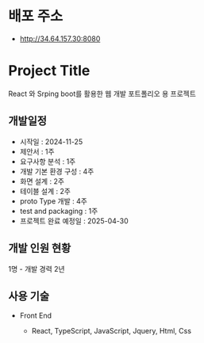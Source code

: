 # 배포 주소
- http://34.64.157.30:8080

# Project Title

React 와 Srping boot를 활용한 웹 개발 포트폴리오 용 프로젝트

## 개발일정

- 시작일 : 2024-11-25
- 제안서 : 1주
- 요구사항 분석 : 1주
- 개발 기본 환경 구성 : 4주
- 화면 설계 : 2주
- 테이블 설계 : 2주
- proto Type 개발 : 4주
- test and packaging : 1주
- 프로젝트 완료 예정일 : 2025-04-30

## 개발 인원 현황
1명 - 개발 경력 2년

## 사용 기술
- Front End
    - React, TypeScript, JavaScript, Jquery, Html, Css 

- Back End
    - java, spring, spring boot, Mybatis, H2, JPA

- API
    - Antd : css 디자인 및 기본 컴포넌트 용도




## Daily Logs

### 제안서작성
- [2024-11-29](dailyReadMe/2024-11-29.md)

### 요구사항 분석
- [2024-12-06](dailyReadMe/2024-12-06.md)

### 개발 기본 환경 구성
 - [2024-12-13](dailyReadMe/2024-12-13.md)
 - [2024-12-20](dailyReadMe/2024-12-20.md)
### 화면 설계
 - [2025-01-10](dailyReadMe/2025-01-10.md)
### 테이블 설계

### proto Type 개발

### test and packaging



## etc

### my-app : front
#### 프론트 개발 순서 빌드 - 배포 - 리액트 기동
- npm run build
- cp -r build/* ../backend/src/main/resources/static/
- npm start

### backend : backend
#### 백엔드 개발 순서 클린 빌드 - 스프링 부트 기동
- ./gradlew clean build --refresh-dependencies
- ./gradlew bootrun